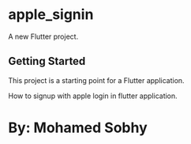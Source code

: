 # apple_signin

A new Flutter project.

## Getting Started

This project is a starting point for a Flutter application.

How to signup with apple login in flutter application.

# By: Mohamed Sobhy

